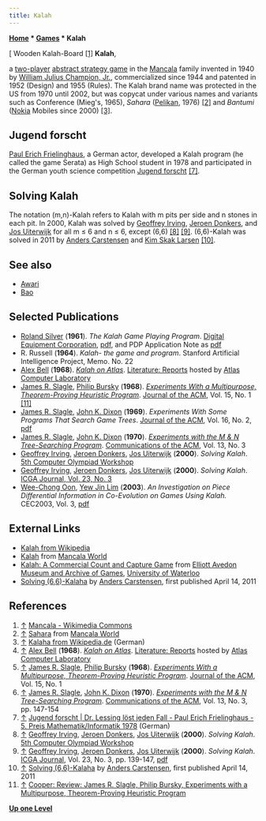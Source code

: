 ```yaml
---
title: Kalah
---
```

**[Home](Home "Home") \* [Games](Games "Games") \* Kalah**



[ Wooden Kalah-Board <a id="cite-note-1" href="#cite-ref-1">[1]</a>
**Kalah**,  

a [two-player](https://en.wikipedia.org/wiki/Two-player_game) [abstract strategy game](https://en.wikipedia.org/wiki/Abstract_strategy_game) in the [Mancala](https://en.wikipedia.org/wiki/Mancala) family invented in 1940 by [William Julius Champion, Jr.](https://en.wikipedia.org/wiki/William_Julius_Champion_Jr), commercialized since 1944 and patented in 1952 (Design) and 1955 (Rules). The Kalah brand name was protected in the US from 1970 until 2002, but was copycat under various names and variants such as Conference (Mieg's, 1965), *Sahara* ([Pelikan](https://en.wikipedia.org/wiki/Pelikan), 1976) <a id="cite-note-2" href="#cite-ref-2">[2]</a> and *Bantumi* ([Nokia](https://en.wikipedia.org/wiki/Nokia) Mobiles since 2000) <a id="cite-note-3" href="#cite-ref-3">[3]</a>.


  




## Jugend forscht


[Paul Erich Frielinghaus](https://en.wikipedia.org/wiki/Paul_Frielinghaus), a German actor, developed a Kalah program (he called the game Serata) as High School student in 1978 and participated in the German youth science competition [Jugend forscht](https://en.wikipedia.org/wiki/Jugend_forscht) <a id="cite-note-7" href="#cite-ref-7">[7]</a>. 



## Solving Kalah


The notation (m,n)-Kalah refers to Kalah with m pits per side and n stones in each pit. In 2000, Kalah was solved by [Geoffrey Irving](index.php?title=Geoffrey_Irving&action=edit&redlink=1 "Geoffrey Irving (page does not exist)"), [Jeroen Donkers](Jeroen_Donkers "Jeroen Donkers"), and [Jos Uiterwijk](Jos_Uiterwijk "Jos Uiterwijk") for all m ≤ 6 and n ≤ 6, except (6,6) <a id="cite-note-8" href="#cite-ref-8">[8]</a> <a id="cite-note-9" href="#cite-ref-9">[9]</a>. (6,6)-Kalah was solved in 2011 by [Anders Carstensen](index.php?title=Anders_Carstensen&action=edit&redlink=1 "Anders Carstensen (page does not exist)") and [Kim Skak Larsen](index.php?title=Kim_Skak_Larsen&action=edit&redlink=1 "Kim Skak Larsen (page does not exist)") <a id="cite-note-10" href="#cite-ref-10">[10]</a>.



## See also


* [Awari](Awari "Awari")
* [Bao](Bao "Bao")


## Selected Publications


* [Roland Silver](http://www.informatik.uni-trier.de/~ley/db/indices/a-tree/s/Silver:Roland.html) (**1961**). *The Kalah Game Playing Program*. [Digital Equipment Corporation](https://en.wikipedia.org/wiki/Digital_Equipment_Corporation), [pdf](http://www.bitsavers.org/pdf/dec/pdp1/memos/M-1098_Kalah_Mar61.pdf), and PDP Application Note as [pdf](http://archive.computerhistory.org/resources/text/DEC/pdp-1/DEC.pdp_1.1961.102645673.pdf)
* R. Russell (**1964**). *Kalah- the game and program*. Stanford Artificial Intelligence Project, Memo. No. 22
* [Alex Bell](Alex_Bell "Alex Bell") (**1968**). *[Kalah on Atlas](http://www.chilton-computing.org.uk/acl/literature/reports/p003.htm)*. [Literature: Reports](http://www.chilton-computing.org.uk/acl/literature/reports/overview.htm) hosted by [Atlas Computer Laboratory](Atlas_Computer_Laboratory "Atlas Computer Laboratory")
* [James R. Slagle](James_R._Slagle "James R. Slagle"), [Philip Bursky](Philip_Bursky "Philip Bursky") (**1968**). *[Experiments With a Multipurpose, Theorem-Proving Heuristic Program](https://dl.acm.org/citation.cfm?id=321444)*. [Journal of the ACM](ACM#Journal "ACM"), Vol. 15, No. 1 <a id="cite-note-11" href="#cite-ref-11">[11]</a>
* [James R. Slagle](James_R._Slagle "James R. Slagle"), [John K. Dixon](John_K._Dixon "John K. Dixon") (**1969**). *Experiments With Some Programs That Search Game Trees*. [Journal of the ACM](ACM#Journal "ACM"), Vol. 16, No. 2, [pdf](http://wiki.cs.pdx.edu/wurzburg2009/nfp/abmin.pdf)
* [James R. Slagle](James_R._Slagle "James R. Slagle"), [John K. Dixon](John_K._Dixon "John K. Dixon") (**1970**). *[Experiments with the M & N Tree-Searching Program](http://portal.acm.org/citation.cfm?id=362052.362054)*. [Communications of the ACM](ACM#Communications "ACM"), Vol. 13, No. 3
* [Geoffrey Irving](index.php?title=Geoffrey_Irving&action=edit&redlink=1 "Geoffrey Irving (page does not exist)"), [Jeroen Donkers](Jeroen_Donkers "Jeroen Donkers"), [Jos Uiterwijk](Jos_Uiterwijk "Jos Uiterwijk") (**2000**). *Solving Kalah*. [5th Computer Olympiad Workshop](5th_Computer_Olympiad#Workshop "5th Computer Olympiad")
* [Geoffrey Irving](index.php?title=Geoffrey_Irving&action=edit&redlink=1 "Geoffrey Irving (page does not exist)"), [Jeroen Donkers](Jeroen_Donkers "Jeroen Donkers"), [Jos Uiterwijk](Jos_Uiterwijk "Jos Uiterwijk") (**2000**). *Solving Kalah*. [ICGA Journal, Vol. 23, No. 3](ICGA_Journal#23_3 "ICGA Journal")
* [Wee-Chong Oon](Wee-Chong_Oon "Wee-Chong Oon"), [Yew Jin Lim](Yew_Jin_Lim "Yew Jin Lim") (**2003**). *An Investigation on Piece Differential Information in Co-Evolution on Games Using Kalah.* CEC2003, Vol. 3, [pdf](http://www.yewjin.com/storage/papers/Kalah_CEC2003.pdf)


## External Links


* [Kalah from Wikipedia](https://en.wikipedia.org/wiki/Kalah)
* [Kalah](http://mancala.wikia.com/wiki/Kalah) from [Mancala World](http://mancala.wikia.com/wiki/Home)
* [Kalah: A Commercial Count and Capture Game](http://healthy.uwaterloo.ca/museum/VirtualExhibits/countcap/pages/kalah.html) from [Elliott Avedon Museum and Archive of Games](https://en.wikipedia.org/wiki/Elliott_Avedon_Museum_and_Archive_of_Games), [University of Waterloo](University_of_Waterloo "University of Waterloo")
* [Solving (6,6)-Kalaha](http://kalaha.krus.dk/) by [Anders Carstensen](index.php?title=Anders_Carstensen&action=edit&redlink=1 "Anders Carstensen (page does not exist)"), first published April 14, 2011


## References


1. <a id="cite-ref-1" href="#cite-note-1">↑</a> [Mancala - Wikimedia Commons](https://commons.wikimedia.org/wiki/Mancala)
2. <a id="cite-ref-2" href="#cite-note-2">↑</a> [Sahara](http://mancala.wikia.com/wiki/Sahara) from [Mancala World](http://mancala.wikia.com/wiki/Home)
3. <a id="cite-ref-3" href="#cite-note-3">↑</a> [Kalaha from Wikipedia.de](http://de.wikipedia.org/wiki/Kalaha) (German)
4. <a id="cite-ref-4" href="#cite-note-4">↑</a> [Alex Bell](Alex_Bell "Alex Bell") (**1968**). *[Kalah on Atlas](http://www.chilton-computing.org.uk/acl/literature/reports/p003.htm)*. [Literature: Reports](http://www.chilton-computing.org.uk/acl/literature/reports/overview.htm) hosted by [Atlas Computer Laboratory](Atlas_Computer_Laboratory "Atlas Computer Laboratory")
5. <a id="cite-ref-5" href="#cite-note-5">↑</a> [James R. Slagle](James_R._Slagle "James R. Slagle"), [Philip Bursky](Philip_Bursky "Philip Bursky") (**1968**). *[Experiments With a Multipurpose, Theorem-Proving Heuristic Program](http://portal.acm.org/citation.cfm?id=321444)*. [Journal of the ACM](ACM#Journal "ACM"), Vol. 15, No. 1
6. <a id="cite-ref-6" href="#cite-note-6">↑</a> [James R. Slagle](James_R._Slagle "James R. Slagle"), [John K. Dixon](John_K._Dixon "John K. Dixon") (**1970**). *[Experiments with the M & N Tree-Searching Program](http://portal.acm.org/citation.cfm?id=362052.362054)*. [Communications of the ACM](ACM#Communications "ACM"), Vol. 13, No. 3, pp. 147-154
7. <a id="cite-ref-7" href="#cite-note-7">↑</a> [Jugend forscht | Dr. Lessing löst jeden Fall - Paul Erich Frielinghaus - 5. Preis Mathematik/Informatik 1978](https://www.jugend-forscht.de/stiftung-jugend-forscht-e-v/historie/erfolgreiche-ehemalige/dr-lessing-loest-jeden-fall.html) (German)
8. <a id="cite-ref-8" href="#cite-note-8">↑</a> [Geoffrey Irving](index.php?title=Geoffrey_Irving&action=edit&redlink=1 "Geoffrey Irving (page does not exist)"), [Jeroen Donkers](Jeroen_Donkers "Jeroen Donkers"), [Jos Uiterwijk](Jos_Uiterwijk "Jos Uiterwijk") (**2000**). *Solving Kalah*. [5th Computer Olympiad Workshop](5th_Computer_Olympiad#Workshop "5th Computer Olympiad")
9. <a id="cite-ref-9" href="#cite-note-9">↑</a> [Geoffrey Irving](index.php?title=Geoffrey_Irving&action=edit&redlink=1 "Geoffrey Irving (page does not exist)"), [Jeroen Donkers](Jeroen_Donkers "Jeroen Donkers"), [Jos Uiterwijk](Jos_Uiterwijk "Jos Uiterwijk") (**2000**). *Solving Kalah*. [ICGA Journal](ICGA_Journal "ICGA Journal"), Vol. 23, No. 3, pp. 139-147, [pdf](http://naml.us/~irving/papers/irving2000_kalah.pdf)
10. <a id="cite-ref-10" href="#cite-note-10">↑</a> [Solving (6,6)-Kalaha](http://kalaha.krus.dk/) by [Anders Carstensen](index.php?title=Anders_Carstensen&action=edit&redlink=1 "Anders Carstensen (page does not exist)"), first published April 14, 2011
11. <a id="cite-ref-11" href="#cite-note-11">↑</a> [Cooper: Review: James R. Slagle, Philip Bursky, Experiments with a Multipurpose, Theorem-Proving Heuristic Program](http://projecteuclid.org/DPubS?service=UI&version=1.0&verb=Display&handle=euclid.jsl/1183737432)

**[Up one Level](Games "Games")**







 
